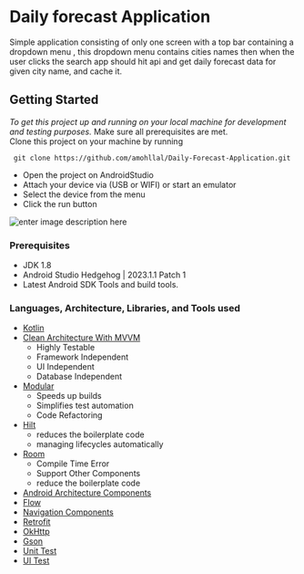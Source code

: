 # Daily forecast Application

Simple application consisting of only one screen
with a top bar containing a dropdown menu , this dropdown menu contains cities
names then when the user clicks the search app should hit api and get daily
forecast data for given city name, and cache it.

## Getting Started

*To get this project up and running on your local machine for development and testing purposes.* Make sure all prerequisites are met.  
Clone this project on your machine by running  

     git clone https://github.com/amohllal/Daily-Forecast-Application.git   

- Open the project on AndroidStudio  
- Attach your device via (USB or WIFI) or start an emulator   
- Select the device from the menu   
- Click the run button   

![enter image description here](https://i.ibb.co/Y7zh8b8/running-app.png)

### Prerequisites  
  
-  JDK 1.8
-  Android Studio Hedgehog | 2023.1.1 Patch 1
-  Latest Android SDK Tools and build tools.  

 ### Languages, Architecture, Libraries, and Tools used

- [Kotlin](https://kotlinlang.org/)
- [Clean Architecture With MVVM](https://github.com/android10/Android-CleanArchitecture-Kotlin)
  - Highly Testable
  - Framework Independent
  - UI Independent
  - Database Independent
- [Modular](https://proandroiddev.com/android-components-architecture-in-a-modular-word-7414a0631969)
  - Speeds up builds
  - Simplifies test automation
  - Code Refactoring
- [Hilt](https://dagger.dev/hilt)
  -  reduces the boilerplate code
  -  managing lifecycles automatically
- [Room](https://developer.android.com/topic/libraries/architecture/room.html)
  - Compile Time Error
  - Support Other Components
  - reduce the boilerplate code
-   [Android Architecture Components](https://developer.android.com/topic/libraries/architecture/index.html)
-   [Flow](https://developer.android.com/kotlin/flow)
-   [Navigation Components](https://developer.android.com/guide/navigation)
-   [Retrofit](http://square.github.io/retrofit/)
-   [OkHttp](http://square.github.io/okhttp/)
-   [Gson](https://github.com/google/gson)
-   [Unit Test](https://developer.android.com/training/testing/local-tests)
-   [UI Test](https://developer.android.com/training/testing/instrumented-tests/ui-tests)
